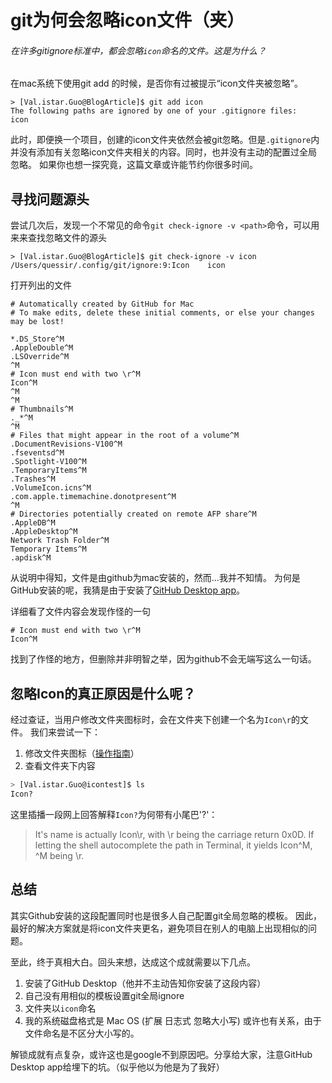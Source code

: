 # git为何会忽略icon文件（夹）

###### 在许多gitignore标准中，都会忽略`icon`命名的文件。这是为什么？

在mac系统下使用git add 的时候，是否你有过被提示“icon文件夹被忽略”。

    > [Val.istar.Guo@BlogArticle]$ git add icon
    The following paths are ignored by one of your .gitignore files:
    icon

此时，即便换一个项目，创建的icon文件夹依然会被git忽略。但是```.gitignore```内并没有添加有关忽略icon文件夹相关的内容。同时，也并没有主动的配置过全局忽略。
如果你也想一探究竟，这篇文章或许能节约你很多时间。

## 寻找问题源头

尝试几次后，发现一个不常见的命令```git check-ignore -v <path>```命令，可以用来来查找忽略文件的源头

```shell
> [Val.istar.Guo@BlogArticle]$ git check-ignore -v icon
/Users/quessir/.config/git/ignore:9:Icon	icon
```


打开列出的文件

```
# Automatically created by GitHub for Mac
# To make edits, delete these initial comments, or else your changes may be lost!

*.DS_Store^M
.AppleDouble^M
.LSOverride^M
^M
# Icon must end with two \r^M
Icon^M
^M
^M
# Thumbnails^M
._*^M
^M
# Files that might appear in the root of a volume^M
.DocumentRevisions-V100^M
.fseventsd^M
.Spotlight-V100^M
.TemporaryItems^M
.Trashes^M
.VolumeIcon.icns^M
.com.apple.timemachine.donotpresent^M
^M
# Directories potentially created on remote AFP share^M
.AppleDB^M
.AppleDesktop^M
Network Trash Folder^M
Temporary Items^M
.apdisk^M
```

从说明中得知，文件是由github为mac安装的，然而...我并不知情。
为何是GitHub安装的呢，我猜是由于安装了[GitHub Desktop app](https://desktop.github.com/)。


详细看了文件内容会发现作怪的一句

```shell
# Icon must end with two \r^M
Icon^M
```

找到了作怪的地方，但删除并非明智之举，因为github不会无端写这么一句话。

## 忽略Icon的真正原因是什么呢？

经过查证，当用户修改文件夹图标时，会在文件夹下创建一个名为```Icon\r```的文件。
我们来尝试一下：

1. 修改文件夹图标（[操作指南](https://support.apple.com/kb/PH13922?locale=zh_CN&viewlocale=zh_CN)）
2. 查看文件夹下内容

```bash
> [Val.istar.Guo@icontest]$ ls
Icon?
```

这里插播一段网上回答解释```Icon?```为何带有小尾巴'?'：

> It's name is actually Icon\r, with \r being the carriage return 0x0D. If letting the shell autocomplete the path in Terminal, it yields Icon^M, ^M being \r.

## 总结

其实Github安装的这段配置同时也是很多人自己配置git全局忽略的模板。
因此，最好的解决方案就是将icon文件夹更名，避免项目在别人的电脑上出现相似的问题。

至此，终于真相大白。回头来想，达成这个成就需要以下几点。

1. 安装了GitHub Desktop（他并不主动告知你安装了这段内容）
2. 自己没有用相似的模板设置git全局ignore
3. 文件夹以```icon```命名
4. 我的系统磁盘格式是 Mac OS (扩展 日志式 忽略大小写) 或许也有关系，由于文件命名是不区分大小写的。

解锁成就有点复杂，或许这也是google不到原因吧。分享给大家，注意GitHub Desktop app给埋下的坑。（似乎他以为他是为了我好）
